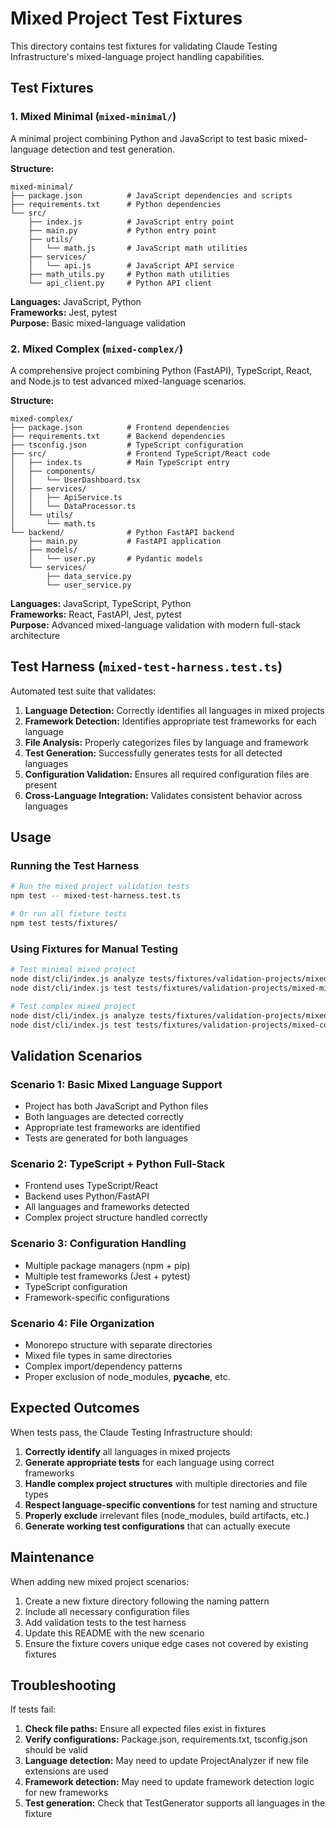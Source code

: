 # Mixed Project Test Fixtures

This directory contains test fixtures for validating Claude Testing Infrastructure's mixed-language project handling capabilities.

## Test Fixtures

### 1. Mixed Minimal (`mixed-minimal/`)

A minimal project combining Python and JavaScript to test basic mixed-language detection and test generation.

**Structure:**
```
mixed-minimal/
├── package.json          # JavaScript dependencies and scripts
├── requirements.txt      # Python dependencies
└── src/
    ├── index.js          # JavaScript entry point
    ├── main.py           # Python entry point
    ├── utils/
    │   └── math.js       # JavaScript math utilities
    ├── services/
    │   └── api.js        # JavaScript API service
    ├── math_utils.py     # Python math utilities
    └── api_client.py     # Python API client
```

**Languages:** JavaScript, Python  
**Frameworks:** Jest, pytest  
**Purpose:** Basic mixed-language validation

### 2. Mixed Complex (`mixed-complex/`)

A comprehensive project combining Python (FastAPI), TypeScript, React, and Node.js to test advanced mixed-language scenarios.

**Structure:**
```
mixed-complex/
├── package.json          # Frontend dependencies
├── requirements.txt      # Backend dependencies
├── tsconfig.json         # TypeScript configuration
├── src/                  # Frontend TypeScript/React code
│   ├── index.ts          # Main TypeScript entry
│   ├── components/
│   │   └── UserDashboard.tsx
│   ├── services/
│   │   ├── ApiService.ts
│   │   └── DataProcessor.ts
│   └── utils/
│       └── math.ts
└── backend/              # Python FastAPI backend
    ├── main.py           # FastAPI application
    ├── models/
    │   └── user.py       # Pydantic models
    └── services/
        ├── data_service.py
        └── user_service.py
```

**Languages:** JavaScript, TypeScript, Python  
**Frameworks:** React, FastAPI, Jest, pytest  
**Purpose:** Advanced mixed-language validation with modern full-stack architecture

## Test Harness (`mixed-test-harness.test.ts`)

Automated test suite that validates:

1. **Language Detection:** Correctly identifies all languages in mixed projects
2. **Framework Detection:** Identifies appropriate test frameworks for each language
3. **File Analysis:** Properly categorizes files by language and framework
4. **Test Generation:** Successfully generates tests for all detected languages
5. **Configuration Validation:** Ensures all required configuration files are present
6. **Cross-Language Integration:** Validates consistent behavior across languages

## Usage

### Running the Test Harness

```bash
# Run the mixed project validation tests
npm test -- mixed-test-harness.test.ts

# Or run all fixture tests
npm test tests/fixtures/
```

### Using Fixtures for Manual Testing

```bash
# Test minimal mixed project
node dist/cli/index.js analyze tests/fixtures/validation-projects/mixed-minimal
node dist/cli/index.js test tests/fixtures/validation-projects/mixed-minimal

# Test complex mixed project
node dist/cli/index.js analyze tests/fixtures/validation-projects/mixed-complex
node dist/cli/index.js test tests/fixtures/validation-projects/mixed-complex
```

## Validation Scenarios

### Scenario 1: Basic Mixed Language Support
- Project has both JavaScript and Python files
- Both languages are detected correctly
- Appropriate test frameworks are identified
- Tests are generated for both languages

### Scenario 2: TypeScript + Python Full-Stack
- Frontend uses TypeScript/React
- Backend uses Python/FastAPI
- All languages and frameworks detected
- Complex project structure handled correctly

### Scenario 3: Configuration Handling
- Multiple package managers (npm + pip)
- Multiple test frameworks (Jest + pytest)
- TypeScript configuration
- Framework-specific configurations

### Scenario 4: File Organization
- Monorepo structure with separate directories
- Mixed file types in same directories
- Complex import/dependency patterns
- Proper exclusion of node_modules, __pycache__, etc.

## Expected Outcomes

When tests pass, the Claude Testing Infrastructure should:

1. **Correctly identify** all languages in mixed projects
2. **Generate appropriate tests** for each language using correct frameworks
3. **Handle complex project structures** with multiple directories and file types
4. **Respect language-specific conventions** for test naming and structure
5. **Properly exclude** irrelevant files (node_modules, build artifacts, etc.)
6. **Generate working test configurations** that can actually execute

## Maintenance

When adding new mixed project scenarios:

1. Create a new fixture directory following the naming pattern
2. Include all necessary configuration files
3. Add validation tests to the test harness
4. Update this README with the new scenario
5. Ensure the fixture covers unique edge cases not covered by existing fixtures

## Troubleshooting

If tests fail:

1. **Check file paths:** Ensure all expected files exist in fixtures
2. **Verify configurations:** Package.json, requirements.txt, tsconfig.json should be valid
3. **Language detection:** May need to update ProjectAnalyzer if new file extensions are used
4. **Framework detection:** May need to update framework detection logic for new frameworks
5. **Test generation:** Check that TestGenerator supports all languages in the fixture